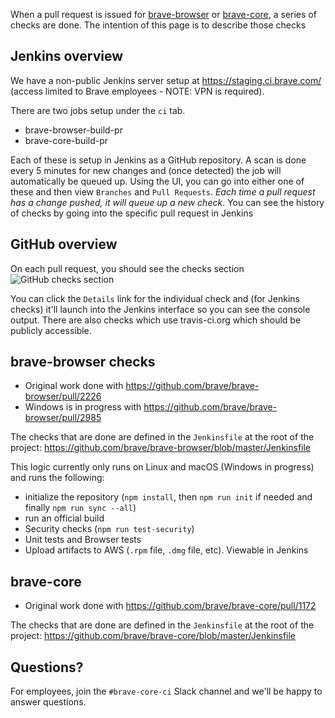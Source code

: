 When a pull request is issued for [brave-browser](https://github.com/brave/brave-browser) or [brave-core](https://github.com/brave/brave-core), a series of checks are done. The intention of this page is to describe those checks

## Jenkins overview
We have a non-public Jenkins server setup at https://staging.ci.brave.com/ (access limited to Brave employees - NOTE: VPN is required).

There are two jobs setup under the `ci` tab.
- brave-browser-build-pr
- brave-core-build-pr

Each of these is setup in Jenkins as a GitHub repository. A scan is done every 5 minutes for new changes and (once detected) the job will automatically be queued up. Using the UI, you can go into either one of these and then view `Branches` and `Pull Requests`. *Each time a pull request has a change pushed, it will queue up a new check*. You can see the history of checks by going into the specific pull request in Jenkins

## GitHub overview
On each pull request, you should see the checks section
![GitHub checks section](http://media.clifton.io/brave/wiki/github-checks.png)

You can click the `Details` link for the individual check and (for Jenkins checks) it'll launch into the Jenkins interface so you can see the console output.  There are also checks which use travis-ci.org which should be publicly accessible.

## brave-browser checks
- Original work done with https://github.com/brave/brave-browser/pull/2226
- Windows is in progress with https://github.com/brave/brave-browser/pull/2985

The checks that are done are defined in the `Jenkinsfile` at the root of the project:
https://github.com/brave/brave-browser/blob/master/Jenkinsfile

This logic currently only runs on Linux and macOS (Windows in progress) and runs the following:
- initialize the repository (`npm install`, then `npm run init` if needed and finally `npm run sync --all`)
- run an official build
- Security checks (`npm run test-security`)
- Unit tests and Browser tests
- Upload artifacts to AWS (`.rpm` file, `.dmg` file, etc). Viewable in Jenkins

## brave-core
- Original work done with https://github.com/brave/brave-core/pull/1172

The checks that are done are defined in the `Jenkinsfile` at the root of the project:
https://github.com/brave/brave-core/blob/master/Jenkinsfile

## Questions?
For employees, join the `#brave-core-ci` Slack channel and we'll be happy to answer questions. 
